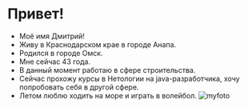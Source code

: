 # Привет!
* Моё имя Дмитрий!
* Живу в Краснодарском крае в городе Анапа.
* Родился в городе Омск.
* Мне сейчас 43 года.
* В данный момент работаю в сфере строительства.
* Сейчас прохожу курсы в Нетологии на java-разработчика,
   хочу попробовать себя в другой сфере.
* Летом люблю ходить на море и играть в волейбол.
![myfoto](https://github.com/Dmitros1980/Resume-3/commit/2d4da2ebd79bbf14a37106eb50b0c4848e070851)